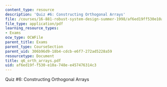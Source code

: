 ```yaml
---
content_type: resource
description: 'Quiz #6: Constructing Orthogonal Arrays'
file: /courses/16-881-robust-system-design-summer-1998/af6ed19ff530e10a748ee457476314c3_q6_orth_arrays.pdf
file_type: application/pdf
learning_resource_types:
- Exams
ocw_type: OCWFile
parent_title: Exams
parent_type: CourseSection
parent_uid: 306b96d9-18b4-cdcb-e6f7-272ad5228a59
resourcetype: Document
title: q6_orth_arrays.pdf
uid: af6ed19f-f530-e10a-748e-e457476314c3
---
```

Quiz #6: Constructing Orthogonal Arrays

